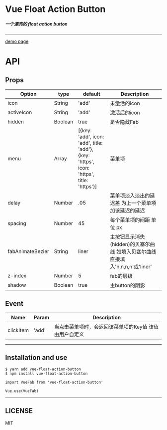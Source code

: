 # Vue Float Action Button


##### 一个漂亮的 float action button
***

[demo page](www.baidu.com)

# API


## Props

| Option |  type  |  default  | Description |
| ------ | ------ | --------  | ----------  |
|  icon  | String |  'add' |  未激活的icon     |
| activeIcon | String | 'add' | 激活后的icon |
|hidden| Boolean | true | 是否隐藏Fab |
|menu| Array | [{key: 'add', icon: 'add', title: 'add'}, {key: 'https', icon: 'https', title: 'https'}] | 菜单项 |
|delay|Number|.05| 菜单项淡入淡出的延迟差 为上一个菜单项加该延迟的延迟 |
|spacing| Number|45|每个菜单项的间距 单位 px|
|fabAnimateBezier | String | liner | 主按钮显示消失(hidden)的贝塞尔曲线 如填入贝塞尔曲线 直接填入'n,n,n,n'或'liner'  |
|z-index|Number|5|fab的层级|
|shadow | Boolean | true | 主button的阴影|

## Event

|    Name   |   Param   | Description |
| ----      | -------  | ----------- |
| clickItem | 'add' | 当点击菜单项时，会返回该菜单项的Key值 该值由用户自定义 |

***

## Installation and use

```
$ yarn add vue-float-action-button
$ npm install vue-float-action-button
```

```
import VueFab from 'vue-float-action-button'

Vue.use(VueFab)
```

***
## LICENSE
MIT